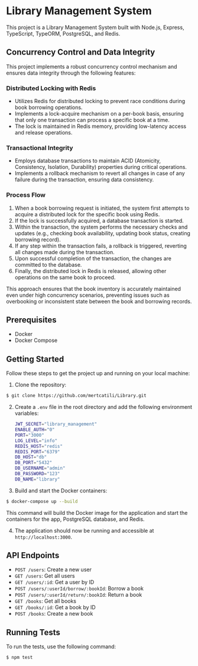 # Library Management System

This project is a Library Management System built with Node.js, Express, TypeScript, TypeORM, PostgreSQL, and Redis.

## Concurrency Control and Data Integrity

This project implements a robust concurrency control mechanism and ensures data integrity through the following features:

### Distributed Locking with Redis

- Utilizes Redis for distributed locking to prevent race conditions during book borrowing operations.
- Implements a lock-acquire mechanism on a per-book basis, ensuring that only one transaction can process a specific book at a time.
- The lock is maintained in Redis memory, providing low-latency access and release operations.

### Transactional Integrity

- Employs database transactions to maintain ACID (Atomicity, Consistency, Isolation, Durability) properties during critical operations.
- Implements a rollback mechanism to revert all changes in case of any failure during the transaction, ensuring data consistency.

### Process Flow

1. When a book borrowing request is initiated, the system first attempts to acquire a distributed lock for the specific book using Redis.
2. If the lock is successfully acquired, a database transaction is started.
3. Within the transaction, the system performs the necessary checks and updates (e.g., checking book availability, updating book status, creating borrowing record).
4. If any step within the transaction fails, a rollback is triggered, reverting all changes made during the transaction.
5. Upon successful completion of the transaction, the changes are committed to the database.
6. Finally, the distributed lock in Redis is released, allowing other operations on the same book to proceed.

This approach ensures that the book inventory is accurately maintained even under high concurrency scenarios, preventing issues such as overbooking or inconsistent state between the book and borrowing records.

## Prerequisites

- Docker
- Docker Compose

## Getting Started

Follow these steps to get the project up and running on your local machine:

1. Clone the repository:

```bash
$ git clone https://github.com/mertcatili/Library.git
```

2. Create a `.env` file in the root directory and add the following environment variables:

   ```bash
   JWT_SECRET="library_management"
   ENABLE_AUTH="0"
   PORT="3000"
   LOG_LEVEL="info"
   REDIS_HOST="redis"
   REDIS_PORT="6379"
   DB_HOST="db"
   DB_PORT="5432"
   DB_USERNAME="admin"
   DB_PASSWORD="123"
   DB_NAME="library"
   ```

3. Build and start the Docker containers:

```bash
$ docker-compose up --build
```

   This command will build the Docker image for the application and start the containers for the app, PostgreSQL database, and Redis.

4. The application should now be running and accessible at `http://localhost:3000`.

## API Endpoints

- `POST /users`: Create a new user
- `GET /users`: Get all users
- `GET /users/:id`: Get a user by ID
- `POST /users/:userId/borrow/:bookId`: Borrow a book
- `POST /users/:userId/return/:bookId`: Return a book
- `GET /books`: Get all books
- `GET /books/:id`: Get a book by ID
- `POST /books`: Create a new book

## Running Tests

To run the tests, use the following command:

```bash
$ npm test
```
